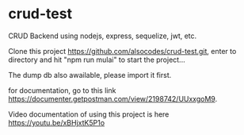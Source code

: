 # crud-test
CRUD Backend using nodejs, express, sequelize, jwt, etc.

Clone this project https://github.com/alsocodes/crud-test.git, enter to directory and hit "npm run mulai" to start the project...

The dump db also awailable, please import it first.

for documentation, go to this link https://documenter.getpostman.com/view/2198742/UUxxgoM9.

Video documentation of using this project is here https://youtu.be/xBHjxtK5P1o
